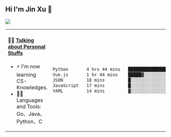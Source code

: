 
## Hi I'm Jin Xu 👋
![](https://komarev.com/ghpvc/?username=jiayouxujin&color=brightgreen&label=PROFILE+VIEWS)



<table align="center">
<tr>
<td valign="top" width="60%">

#### 🏋️‍♀️ <a href="https://github.com/jiayouxujin" target="_blank">Talking about Personal Stuffs</a>
<!-- recent_releases starts -->

- ⚡  I'm now learning CS-Knowledges.  
- 🏊‍♂️ Languages and Tools: Go、Java、Python、C
<!-- recent_releases ends -->
</td>
<td>
 
<!--START_SECTION:waka-->

```txt
Python       4 hrs 44 mins   ███████████████▓░░░░░░░░░   63.01 %
Vue.js       1 hr 44 mins    █████▓░░░░░░░░░░░░░░░░░░░   23.14 %
JSON         18 mins         █░░░░░░░░░░░░░░░░░░░░░░░░   04.02 %
JavaScript   17 mins         █░░░░░░░░░░░░░░░░░░░░░░░░   03.82 %
YAML         14 mins         ▓░░░░░░░░░░░░░░░░░░░░░░░░   03.15 %
```

<!--END_SECTION:waka-->
 
</td>
</tr>
</table>





